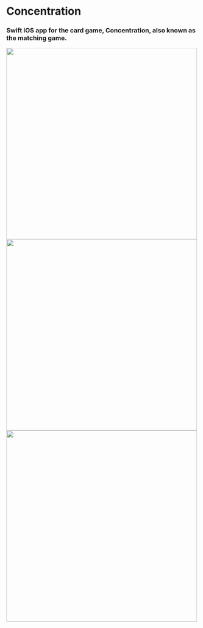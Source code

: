 # Concentration

### Swift iOS app for the card game, Concentration, also known as the matching game.

<img src="https://github.com/iamfaisalh/concentration/assets/48667732/f4f6822e-a2a9-482e-ab1c-ee7ec3e17ddf" height="500">
<img src="https://github.com/iamfaisalh/concentration/assets/48667732/d4e0ffba-22ec-428c-8782-45c7767ef30f" height="500">
<img src="https://github.com/iamfaisalh/concentration/assets/48667732/9bc9dec6-a999-47e3-bca7-b2c9ea9e77e8" height="500">
